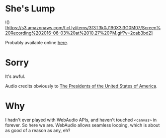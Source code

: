 She's Lump
==========

!()[https://s3.amazonaws.com/f.cl.ly/items/3f3T3k0J190X3l3G0M07/Screen%20Recording%202016-06-03%20at%2010.27%20PM.gif?v=2cab3bd2]

Probably available online [here](http://notjosh.com/labs/sheslump/).

Sorry
=====

It's awful.

Audio credits obviously to [The Presidents of the United States of America](https://en.wikipedia.org/wiki/The_Presidents_of_the_United_States_of_America_(band)).

Why
===

I hadn't ever played with WebAudio APIs, and haven't touched `<canvas>` in forever. So here we are. WebAudio allows seamless looping, which is about as good of a reason as any, eh?